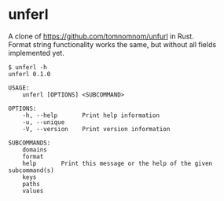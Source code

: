 # unferl  
A clone of https://github.com/tomnomnom/unfurl in Rust.  
Format string functionality works the same, but without all fields implemented yet.  
  
```
$ unferl -h
unferl 0.1.0

USAGE:
    unferl [OPTIONS] <SUBCOMMAND>

OPTIONS:
    -h, --help       Print help information
    -u, --unique     
    -V, --version    Print version information

SUBCOMMANDS:
    domains    
    format     
    help       Print this message or the help of the given subcommand(s)
    keys       
    paths      
    values  
``` 

